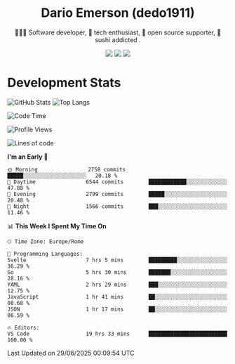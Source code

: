 <div align="center">
  
# Dario Emerson (dedo1911)
👨🏼‍💻 Software developer, 🔧 tech enthusiast, 🙌 open source supporter, 🍣 sushi addicted .

[![](https://img.shields.io/badge/-Linkedin-informational?style=for-the-badge&logo=linkedin&logoColor=white&color=2867B2)](http://linkedin.com/in/dedo1911)
[![](https://img.shields.io/badge/-Telegram-informational?style=for-the-badge&logo=telegram&logoColor=white&color=0088cc)](https://t.me/dedo1911)
[![](https://img.shields.io/badge/-Facebook-informational?style=for-the-badge&logo=facebook&logoColor=white&color=3b5998)](https://fb.com/dedo1911)

</div>

# Development Stats

![GitHub Stats](https://github-readme-stats.vercel.app/api?username=dedo1911&hide=&count_private=true&title_color=84cc16&text_color=ffffff&icon_color=84cc16&bg_color=1c1917&hide_border=true&border_radius=0&show_icons=true)
![Top Langs](https://github-readme-stats.vercel.app/api/top-langs/?username=dedo1911&theme=chartreuse-dark&layout=compact)

<!--START_SECTION:waka-->
![Code Time](http://img.shields.io/badge/Code%20Time-1%2C729%20hrs%2050%20mins-blue)

![Profile Views](http://img.shields.io/badge/Profile%20Views-1-blue)

![Lines of code](https://img.shields.io/badge/From%20Hello%20World%20I%27ve%20Written-4.1%20million%20lines%20of%20code-blue)

**I'm an Early 🐤** 

```text
🌞 Morning                2758 commits        █████░░░░░░░░░░░░░░░░░░░░   20.18 % 
🌆 Daytime                6544 commits        ████████████░░░░░░░░░░░░░   47.88 % 
🌃 Evening                2799 commits        █████░░░░░░░░░░░░░░░░░░░░   20.48 % 
🌙 Night                  1566 commits        ███░░░░░░░░░░░░░░░░░░░░░░   11.46 % 
```


📊 **This Week I Spent My Time On** 

```text
🕑︎ Time Zone: Europe/Rome

💬 Programming Languages: 
Svelte                   7 hrs 5 mins        █████████░░░░░░░░░░░░░░░░   36.29 % 
Go                       5 hrs 30 mins       ███████░░░░░░░░░░░░░░░░░░   28.16 % 
YAML                     2 hrs 29 mins       ███░░░░░░░░░░░░░░░░░░░░░░   12.75 % 
JavaScript               1 hr 41 mins        ██░░░░░░░░░░░░░░░░░░░░░░░   08.68 % 
JSON                     1 hr 17 mins        ██░░░░░░░░░░░░░░░░░░░░░░░   06.59 % 

🔥 Editors: 
VS Code                  19 hrs 33 mins      █████████████████████████   100.00 % 
```


 Last Updated on 29/06/2025 00:09:54 UTC
<!--END_SECTION:waka-->

<!--
**dedo1911/dedo1911** is a ✨ _special_ ✨ repository because its `README.md` (this file) appears on your GitHub profile.

Here are some ideas to get you started:

- 🔭 I’m currently working on ...
- 🌱 I’m currently learning ...
- 👯 I’m looking to collaborate on ...
- 🤔 I’m looking for help with ...
- 💬 Ask me about ...
- 📫 How to reach me: ...
- 😄 Pronouns: ...
- ⚡ Fun fact: ...
-->
